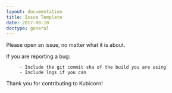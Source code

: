 ```yaml
---
layout: documentation
title: Issue Template
date: 2017-08-10
doctype: general
---
```


Please open an issue, no matter what it is about.

If you are reporting a bug:

         - Include the git commit sha of the build you are using
         - Include logs if you can

Thank you for contributing to Kubicorn!